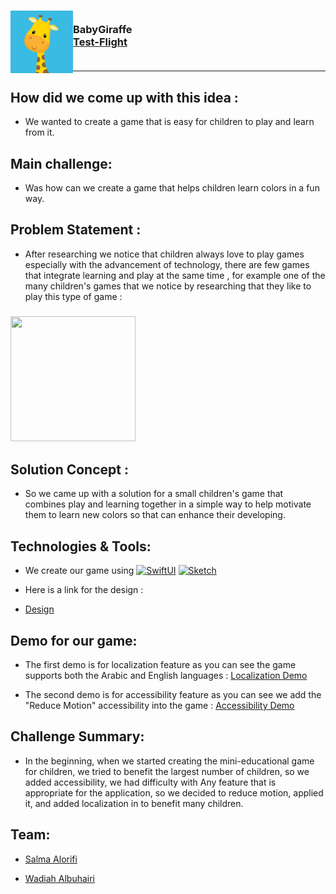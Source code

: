 <!-- PROJECT LOGO -->
<div>

<h3><img align="left" width="100" height="100" src="App_Icon.png"> <br/>  BabyGiraffe  <br/>
  <a href="">Test-Flight</a> <br/> <br/> </h3>   

 </div>  
 
---

 
 
## How did we come up with this idea :
- We wanted to create a game that is easy for children to play and learn from it.

 
## Main challenge:
- Was how can we create a game that helps children learn colors in a fun way.

## Problem Statement :
- After researching we notice that children always love to play games especially with the advancement of technology, there are few games that integrate learning and play at the same time , for example one of the many children's games that we notice by researching that they like to play this type of game :

 <h3 align="left"><img src="https://user-images.githubusercontent.com/116716645/211879623-6e4b4cd7-231d-4c73-9633-9dcd19929bbb.png" width="200" height="200"></h3>


## Solution Concept : 
- So we came up with a solution for a small children's game that combines play and learning together in a simple way to help motivate them to learn new colors so that can enhance their developing.

## Technologies & Tools: 
- We create our game using [![SwiftUI][SwiftUI-img]][SwiftUI-url] [![Sketch][Sketch-img]][Sketch-url]  
 

- Here is a link for the design : 
- <a href="https://sketch.com/s/8ca935b2-e158-42f0-b21d-5147086d3935
"> Design </a> 



## Demo for our game: 
- The first demo is for localization feature as you can see the game supports both the Arabic and English languages :
<a href="https://drive.google.com/drive/folders/1a4NDh2UKYR-xCf_4HVKu5qcWw_KijeLY?usp=sharing"> Localization Demo </a> 




- The second demo is for accessibility feature as you can see we add the "Reduce Motion" accessibility into the game :
<a href="https://drive.google.com/drive/folders/1AQYWdiX6f6K_L7_FnhO4QCAx0Nw29mHn?usp=sharing"> Accessibility Demo </a> 



## Challenge Summary:
- In the beginning, when we started creating the mini-educational game for children, we tried to benefit the largest number of children, so we added accessibility, we had difficulty with Any feature that is appropriate for the application, so we decided to reduce motion, applied it, and added localization in to benefit many children.

 
 ## Team:
 - <a href="http://linkedin.com/in/salma-alorifi-0544801a6/"> Salma Alorifi </a>  

- <a href="https://www.linkedin.com/in/wadiah-336306181?original_referer="> Wadiah Albuhairi </a>



<!-- MARKDOWN LINKS & IMAGES -->

<!-- https://www.markdownguide.org/basic-syntax/#reference-style-links -->

[SwiftUI-img]: https://img.shields.io/badge/-SwiftUI-blue

[SwiftUI-url]: https://developer.apple.com/xcode/swiftui/

[Sketch-img]: https://img.shields.io/badge/-Sketch-yellow

[Sketch-url]: https://www.sketch.com





